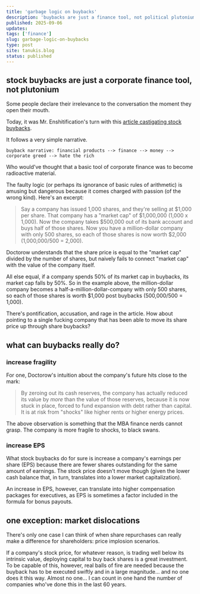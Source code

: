 ```yaml
---
title: 'garbage logic on buybacks'
description: 'buybacks are just a finance tool, not political plutonium'
published: 2025-09-06
updates:
tags: ['finance']
slug: garbage-logic-on-buybacks
type: post
site: tanukis.blog
status: published
---
```


## stock buybacks are just a corporate finance tool, not plutonium

Some people declare their irrelevance to the conversation the moment they open their mouth.

Today, it was Mr. Enshitification's turn with this [article castigating stock buybacks](https://pluralistic.net/2025/09/06/computer-says-huh/).

It follows a very simple narrative.

```
buyback narrative: financial products --> finance --> money --> corporate greed --> hate the rich
```

Who would've thought that a basic tool of corporate finance was to become radioactive material.

The faulty logic (or perhaps its ignorance of basic rules of arithmetic) is amusing but dangerous because it comes charged with passion (of the wrong kind). Here's an excerpt:

> Say a company has issued 1,000 shares, and they're selling at $1,000 per share. That company has a "market cap" of $1,000,000 (1,000 x 1,000). Now the company takes $500,000 out of its bank account and buys half of those shares. Now you have a million-dollar company with only 500 shares, so each of those shares is now worth $2,000 (1,000,000/500 = 2,000).

Doctorow understands that the share price is equal to the "market cap" divided by the number of shares, but naively fails to connect "market cap" with the value of the company itself.

All else equal, if a company spends 50% of its market cap in buybacks, its market cap falls by 50%. So in the example above, the million-dollar company becomes a half-a-million-dollar-company with only 500 shares, so each of those shares is worth $1,000 post buybacks (500,000/500 = 1,000).

There's pontification, accusation, and rage in the article. How about pointing to a single fucking company that has been able to move its share price up through share buybacks?

## what can buybacks really do?

### increase fragility

For one, Doctorow's intuition about the company's future hits close to the mark:

> By zeroing out its cash reserves, the company has actually reduced its value by *more* than the value of those reserves, because it is now stuck in place, forced to fund expansion with debt rather than capital. It is at risk from "shocks" like higher rents or higher energy prices.

The above observation is something that the MBA finance nerds cannot grasp. The company is more fragile to shocks, to black swans.

### increase EPS

What stock buybacks do for sure is increase a company's earnings per share (EPS) because there are fewer shares outstanding for the same amount of earnings. The stock price doesn't move though (given the lower cash balance that, in turn, translates into a lower market capitalization).

An increase in EPS, however, can translate into higher compensation packages for executives, as EPS is sometimes a factor included in the formula for bonus payouts.

## one exception: market dislocations

There's only one case I can think of when share repurchases can really make a difference for shareholders: price implosion scenarios.

If a company's stock price, for whatever reason, is trading well below its intrinsic value, deploying capital to buy back shares is a great investment. To be capable of this, however, real balls of fire are needed because the buyback has to be executed swiftly and in a large magnitude... and no one does it this way. Almost no one... I can count in one hand the number of companies who've done this in the last 60 years.
